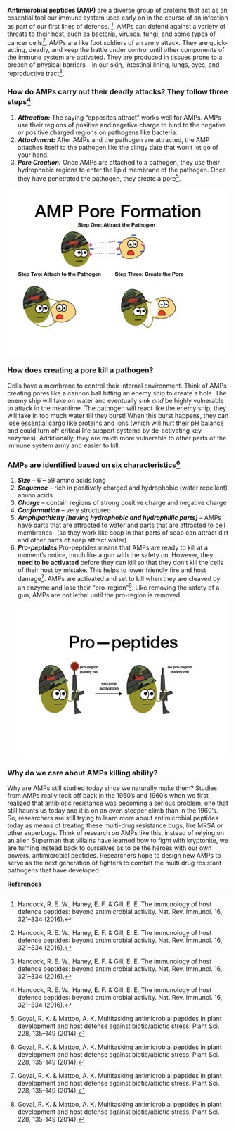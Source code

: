 
**Antimicrobial peptides (AMP)** are a diverse group of proteins that act as an essential tool our immune system uses early on in the course of an infection as part of our first lines of defense. [^1].  AMPs can defend against a variety of threats to their host, such as bacteria, viruses, fungi, and some types of cancer cells[^1].  AMPs are like foot soldiers of an army attack.  They are quick-acting, deadly, and keep the battle under control until other components of the immune system are activated.  They are produced in tissues prone to a breach of physical barriers – in our skin, intestinal lining, lungs, eyes, and reproductive tract[^1].

### How do AMPs carry out their deadly attacks? They follow three steps[^1]

1.    ***Attraction:***
The saying “opposites attract” works well for AMPs.
AMPs use their regions of positive and negative charge to bind to the negative or positive charged regions on pathogens like bacteria.
2.    ***Attachment:***
After AMPs and the pathogen are attracted, the AMP attaches itself to the pathogen like the clingy date that won’t let go of your hand.
3.    ***Pore Creation:***
Once AMPs are attached to a pathogen, they use their hydrophobic regions to enter the lipid membrane of the pathogen. Once they have penetrated the pathogen, they create a pore[^2].

![Schematic of AMPs' three step defense strategy.](./images/TDSO_AMP.002.png)

### How does creating a pore kill a pathogen?

Cells have a membrane to control their internal environment.  Think of AMPs creating pores like a cannon ball hitting an enemy ship to create a hole.  The enemy ship will take on water and eventually sink _and_ be highly vulnerable to attack in the meantime.  The pathogen will react like the enemy ship, they will take in too much water till they burst! When this burst happens, they can lose essential cargo like proteins and ions (which will hurt their pH balance and could turn off critical life support systems by de-activating key enzymes).  Additionally, they are much more vulnerable to other parts of the immune system army and easier to kill.


### AMPs are identified based on six characteristics[^2]
1.    ***Size*** – 6 – 59 amino acids long
2.    ***Sequence*** – rich in positively charged and hydrophobic (water repellent) amino acids
3.    ***Charge*** – contain regions of strong positive charge and negative charge
4.    ***Conformation*** – very structured
5.    ***Amphipathicity (having hydrophobic and hydrophillic parts)*** – AMPs have parts that are attracted to water and parts that are attracted to cell membranes– (so they work like soap in that parts of soap can attract dirt and other parts of soap attract water)
6.    ***Pro-peptides***
Pro-peptides means that AMPs are ready to kill at a moment’s notice, much like a gun with the safety on.  However, they **need to be activated** before they can kill so that they don’t kill the cells of their host by mistake. This helps to lower friendly fire and host damage[^2].  AMPs are activated and set to kill when they are cleaved by an enzyme and lose their “pro-region”[^2].  Like removing the safety of a gun, AMPs are not lethal until the pro-region is removed.
![](./images/TDSO_AMP.003.png)

### Why do we care about AMPs killing ability?
Why are AMPs still studied today since we naturally make them?
Studies from AMPs really took off back in the 1950’s and 1960’s when we first realized that antibiotic resistance was becoming a serious problem, one that still haunts us today and it is on an even steeper climb than in the 1960’s. So, researchers are still trying to learn more about antimicrobial peptides today as means of treating these multi-drug resistance bugs, like MRSA or other superbugs.  Think of research on AMPs like this, instead of relying on an alien Superman that villains have learned how to fight with kryptonite, we are turning instead back to ourselves as to be the heroes with our own powers, antimicrobial peptides.  Researchers hope to design new AMPs to serve as the next generation of fighters to combat the multi drug resistant pathogens that have developed.

**References**
[^1]:   Hancock, R. E. W., Haney, E. F. & Gill, E. E. The immunology of host defence peptides: beyond antimicrobial activity. Nat. Rev. Immunol. 16, 321–334 (2016).
[^2]:  Goyal, R. K. & Mattoo, A. K. Multitasking antimicrobial peptides in plant development and host defense against biotic/abiotic stress. Plant Sci. 228, 135–149 (2014).


